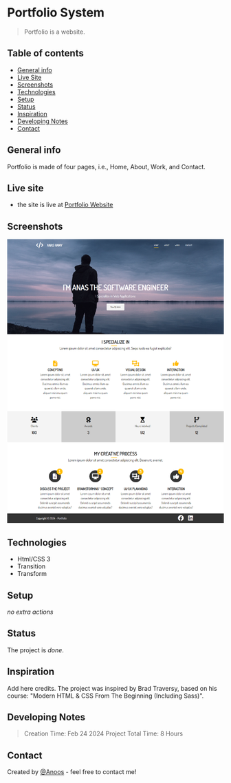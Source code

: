 # Portfolio System

> Portfolio is a website.

## Table of contents

- [General info](#general-info)
- [Live Site](#live-site)
- [Screenshots](#screenshots)
- [Technologies](#technologies)
- [Setup](#setup)
- [Status](#status)
- [Inspiration](#inspiration)
- [Developing Notes](#Developing-Notes)
- [Contact](#contact)

## General info

Portfolio is made of four pages, i.e., Home, About, Work, and Contact.

## Live site
- the site is live at [Portfolio Website](https://portfolio-website-system.netlify.app/)

## Screenshots

![Example screenshot](./img/screenshot.png)

## Technologies

- Html/CSS 3
- Transition
- Transform

## Setup

_no extra actions_

## Status

The project is _done_.

## Inspiration

Add here credits. The project was inspired by Brad Traversy, based on his course: "Modern HTML & CSS From The Beginning (Including Sass)".

## Developing Notes
> Creation Time: Feb 24 2024
> Project Total Time: 8 Hours 

## Contact
Created by [@Anoos](https://www.facebook.com/anashany219) - feel free to contact me!

